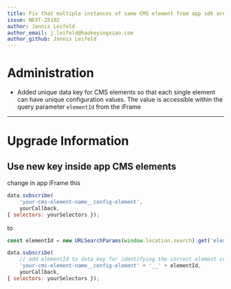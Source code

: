 ```yaml
---
title: Fix that multiple instances of same CMS element from app sdk are not working
issue: NEXT-25102
author: Jannis Leifeld
author_email: j.leifeld@haokeyingxiao.com
author_github: Jannis Leifeld
---
```

# Administration
* Added unique data key for CMS elements so that each single element can have unique configuration values. The value is accessible within the query parameter `elementId` from the iFrame
___
# Upgrade Information
## Use new key inside app CMS elements
change in app iFrame this
```js
data.subscribe(
    'your-cms-element-name__config-element',
    yourCallback,
{ selectors: yourSelectors });
```
to
```js
const elementId = new URLSearchParams(window.location.search).get('elementId');

data.subscribe(
    // add elementId to data key for identifying the correct element config
    'your-cms-element-name__config-element' + '__' + elementId,
    yourCallback,
{ selectors: yourSelectors });
```
